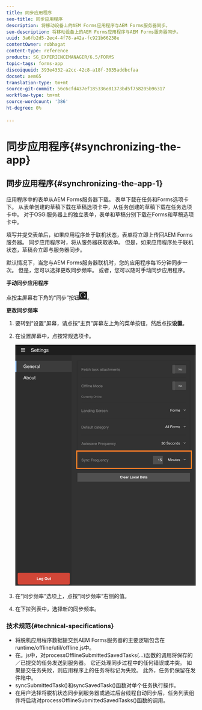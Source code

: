 ```yaml
---
title: 同步应用程序
seo-title: 同步应用程序
description: 将移动设备上的AEM Forms应用程序与AEM Forms服务器同步。
seo-description: 将移动设备上的AEM Forms应用程序与AEM Forms服务器同步。
uuid: 3a6fb2d5-2ec4-4f78-a42a-fc921b66238e
contentOwner: robhagat
content-type: reference
products: SG_EXPERIENCEMANAGER/6.5/FORMS
topic-tags: forms-app
discoiquuid: 393e4332-a2cc-42c8-a18f-3035addbcfaa
docset: aem65
translation-type: tm+mt
source-git-commit: 56c6cfd437ef185336e81373bd5f758205b96317
workflow-type: tm+mt
source-wordcount: '386'
ht-degree: 0%

---
```



# 同步应用程序{#synchronizing-the-app}

## 同步应用程序{#synchronizing-the-app-1}

应用程序中的表单从AEM Forms服务器下载。 表单下载在任务和Forms选项卡下。 从表单创建的草稿下载在草稿选项卡中，从任务创建的草稿下载在任务选项卡中。 对于OSGi服务器上的独立表单，表单和草稿分别下载在Forms和草稿选项卡中。

填写并提交表单后，如果应用程序处于联机状态，表单将立即上传回AEM Forms服务器。 同步应用程序时，将从服务器获取表单。 但是，如果应用程序处于联机状态，草稿会立即与服务器同步。

默认情况下，当您与AEM Forms服务器联机时，您的应用程序每15分钟同步一次。 但是，您可以选择更改同步频率。 或者，您可以随时手动同步应用程序。

**手动同步应用程序**

点按主屏幕右下角的“同步”按钮![sync-app](assets/sync-app.png)。

**更改同步频率**

1. 要转到“设置”屏幕，请点按“主页”屏幕左上角的菜单按钮，然后点按&#x200B;**设置**。
1. 在设置屏幕中，点按常规选项卡。

   ![“常规设置”窗口中的同步频率设置](assets/gen-settings-2.png)

1. 在“同步频率”选项上，点按“同步频率”右侧的值。
1. 在下拉列表中，选择新的同步频率。

### 技术规范{#technical-specifications}

* 将脱机应用程序数据提交到AEM Forms服务器的主要逻辑包含在runtime/offline/util/offline.js中。
* 在。js中，对processOfflineSubmittedSavedTasks(...)函数的调用将保存的／已提交的任务发送到服务器。 它还处理同步过程中的任何错误或冲突。 如果提交任务失败，则应用程序上的任务将标记为失败。 此外，任务仍保留在发件箱中。
* syncSubmittedTask()和syncSavedTask()函数对单个任务执行操作。
* 在用户选择将脱机状态同步到服务器或通过后台线程自动同步后，任务列表组件将启动对processOfflineSubmittedSavedTasks()函数的调用。
